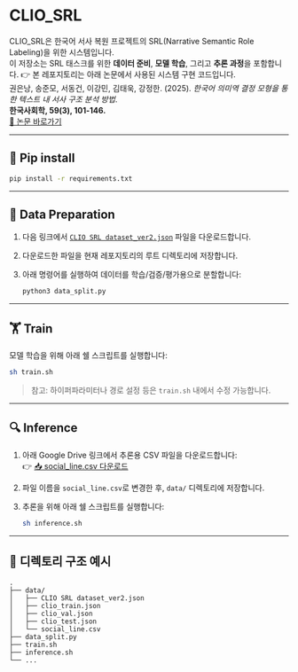 # CLIO_SRL

CLIO_SRL은 한국어 서사 복원 프로젝트의 SRL(Narrative Semantic Role Labeling)을 위한 시스템입니다.  
이 저장소는 SRL 태스크를 위한 **데이터 준비**, **모델 학습**, 그리고 **추론 과정**을 포함합니다.
👉 본 레포지토리는 아래 논문에서 사용된 시스템 구현 코드입니다.  
권은낭, 송준모, 서동건, 이강민, 김태욱, 강정한. (2025). *한국어 의미역 결정 모형을 통한 텍스트 내 서사 구조 분석 방법*.  
**한국사회학, 59(3), 101-146.**  
[🔗 논문 바로가기](https://www.kci.go.kr/kciportal/ci/sereArticleSearch/ciSereArtiView.kci?sereArticleSearchBean.artiId=ART003242355)

---

## 🧐 Pip install 

```bash
pip install -r requirements.txt
```

---

## 📂 Data Preparation

1. 다음 링크에서 [`CLIO SRL dataset_ver2.json`](https://github.com/clioisds/Narrative_mining/tree/main) 파일을 다운로드합니다.
2. 다운로드한 파일을 현재 레포지토리의 루트 디렉토리에 저장합니다.
3. 아래 명령어를 실행하여 데이터를 학습/검증/평가용으로 분할합니다:

    ```bash
    python3 data_split.py
    ```

---

## 🏋️ Train

모델 학습을 위해 아래 쉘 스크립트를 실행합니다:

```bash
sh train.sh
```

> 참고: 하이퍼파라미터나 경로 설정 등은 `train.sh` 내에서 수정 가능합니다.

---

## 🔍 Inference

1. 아래 Google Drive 링크에서 추론용 CSV 파일을 다운로드합니다:  
   👉 [📥 social_line.csv 다운로드](https://drive.google.com/file/d/1kq9_K7CwQJ_k7XOhq4p3Czm-AcS_ePy9/view?usp=sharing)

2. 파일 이름을 `social_line.csv`로 변경한 후, `data/` 디렉토리에 저장합니다.

3. 추론을 위해 아래 쉘 스크립트를 실행합니다:

    ```bash
    sh inference.sh
    ```

---

## 📁 디렉토리 구조 예시

```text
.
├── data/
│   ├── CLIO SRL dataset_ver2.json
│   ├── clio_train.json
│   ├── clio_val.json
│   ├── clio_test.json
│   └── social_line.csv
├── data_split.py
├── train.sh
├── inference.sh
└── ...
```
